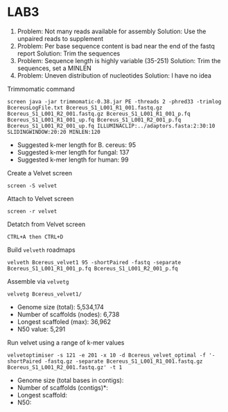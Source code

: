 # LAB3

1. Problem: Not many reads available for assembly                                  Solution: Use the unpaired reads to supplement
2. Problem: Per base sequence content is bad near the end of the fastq report      Solution: Trim the sequences
3. Problem: Sequence length is highly variable (35-251)                            Solution: Trim the sequences, set a MINLEN
4. Problem: Uneven distribution of nucleotides                                     Solution: I have no idea

Trimmomatic command

```screen java -jar trimmomatic-0.38.jar PE -threads 2 -phred33 -trimlog BcereusLogFile.txt Bcereus_S1_L001_R1_001.fastq.gz Bcereus_S1_L001_R2_001.fastq.gz Bcereus_S1_L001_R1_001_p.fq Bcereus_S1_L001_R1_001_up.fq Bcereus_S1_L001_R2_001_p.fq Bcereus_S1_L001_R2_001_up.fq ILLUMINACLIP:../adaptors.fasta:2:30:10 SLIDINGWINDOW:20:20 MINLEN:120```

- Suggested k-mer length for B. cereus: 95
- Suggested k-mer length for fungal: 137
- Suggested k-mer length for human: 99

Create a Velvet screen

```screen -S velvet```

Attach to Velvet screen

```screen -r velvet```

Detatch from Velvet screen

```CTRL+A then CTRL+D```

Build `velveth` roadmaps

```velveth Bcereus_velvet1 95 -shortPaired -fastq -separate Bcereus_S1_L001_R1_001_p.fq Bcereus_S1_L001_R2_001_p.fq```

Assemble via `velvetg`

```velvetg Bcereus_velvet1/```

- Genome size (total): 5,534,174
- Number of scaffolds (nodes): 6,738
- Longest scaffoled (max): 36,962
- N50 value: 5,291

Run velvet using a range of k-mer values

```velvetoptimiser -s 121 -e 201 -x 10 -d Bcereus_velvet_optimal -f '-shortPaired -fastq.gz -separate Bcereus_S1_L001_R1_001.fastq.gz Bcereus_S1_L001_R2_001.fastq.gz' -t 1```

- Genome size (total bases in contigs): 
- Number of scaffolds (contigs)*: 
- Longest scaffold: 
- N50: 
